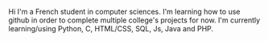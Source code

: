 Hi I'm a French student in computer sciences. I'm learning how to use github in order to complete multiple college's projects for now.
I'm currently learning/using Python, C, HTML/CSS, SQL, Js, Java and PHP.
